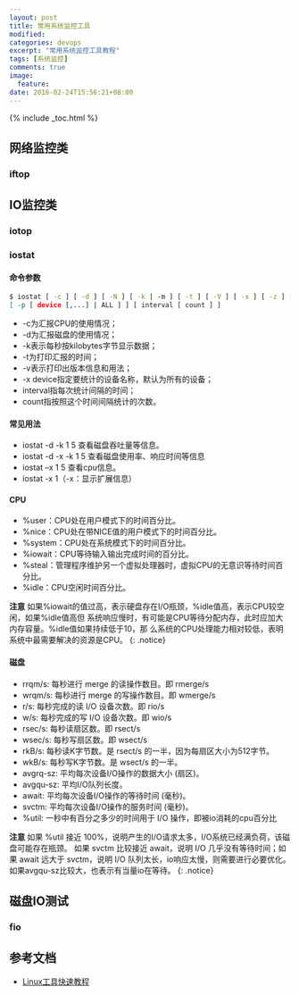 ```yaml
---
layout: post
title: 常用系统监控工具
modified:
categories: devops
excerpt: "常用系统监控工具教程"
tags: [系统监控]
comments: true
image:
  feature:
date: 2016-02-24T15:56:21+08:00
---
```


{% include _toc.html %}

## 网络监控类

### iftop

## IO监控类

### iotop

### iostat

#### 命令参数

~~~ bash
$ iostat [ -c ] [ -d ] [ -N ] [ -k | -m ] [ -t ] [ -V ] [ -x ] [ -z ] [ device [...] | ALL ]
[ -p [ device [,...] | ALL ] ] [ interval [ count ] ]
~~~

* -c为汇报CPU的使用情况；
* -d为汇报磁盘的使用情况；
* -k表示每秒按kilobytes字节显示数据；
* -t为打印汇报的时间；
* -v表示打印出版本信息和用法；
* -x device指定要统计的设备名称，默认为所有的设备；
* interval指每次统计间隔的时间；
* count指按照这个时间间隔统计的次数。

#### 常见用法

* iostat -d -k 1 5         查看磁盘吞吐量等信息。
* iostat -d -x -k 1 5     查看磁盘使用率、响应时间等信息
* iostat –x 1 5            查看cpu信息。
* iostat -x 1（-x：显示扩展信息）

#### CPU
* %user：CPU处在用户模式下的时间百分比。
* %nice：CPU处在带NICE值的用户模式下的时间百分比。
* %system：CPU处在系统模式下的时间百分比。
* %iowait：CPU等待输入输出完成时间的百分比。
* %steal：管理程序维护另一个虚拟处理器时，虚拟CPU的无意识等待时间百分比。
* %idle：CPU空闲时间百分比。

**注意** 
如果%iowait的值过高，表示硬盘存在I/O瓶颈，%idle值高，表示CPU较空闲，如果%idle值高但
系统响应慢时，有可能是CPU等待分配内存，此时应加大内存容量。%idle值如果持续低于10，那
么系统的CPU处理能力相对较低，表明系统中最需要解决的资源是CPU。
{: .notice}

#### 磁盘

* rrqm/s:  每秒进行 merge 的读操作数目。即 rmerge/s
* wrqm/s:  每秒进行 merge 的写操作数目。即 wmerge/s
* r/s:  每秒完成的读 I/O 设备次数。即 rio/s
* w/s:  每秒完成的写 I/O 设备次数。即 wio/s
* rsec/s:  每秒读扇区数。即 rsect/s
* wsec/s:  每秒写扇区数。即 wsect/s
* rkB/s:  每秒读K字节数。是 rsect/s 的一半，因为每扇区大小为512字节。
* wkB/s:  每秒写K字节数。是 wsect/s 的一半。
* avgrq-sz:  平均每次设备I/O操作的数据大小 (扇区)。
* avgqu-sz:  平均I/O队列长度。
* await:  平均每次设备I/O操作的等待时间 (毫秒)。
* svctm: 平均每次设备I/O操作的服务时间 (毫秒)。
* %util:  一秒中有百分之多少的时间用于 I/O 操作，即被io消耗的cpu百分比

**注意** 
如果 %util 接近 100%，说明产生的I/O请求太多，I/O系统已经满负荷，该磁盘可能存在瓶颈。
如果 svctm 比较接近 await，说明 I/O 几乎没有等待时间；如果 await 远大于 svctm，说明
I/O 队列太长，io响应太慢，则需要进行必要优化。
如果avgqu-sz比较大，也表示有当量io在等待。
{: .notice}

## 磁盘IO测试

### fio

## 参考文档

* [Linux工具快速教程](http://linuxtools-rst.readthedocs.org/zh_CN/latest/index.html)



